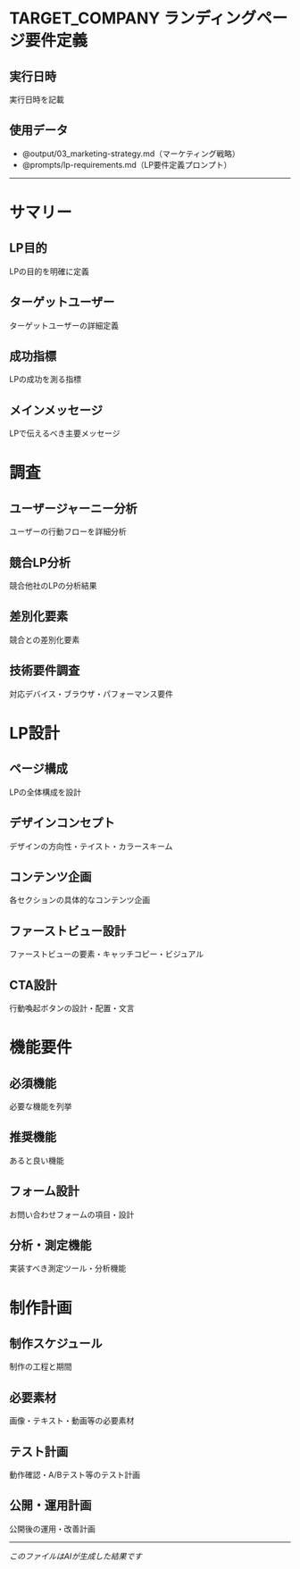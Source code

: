 # TARGET_COMPANY ランディングページ要件定義

## 実行日時
<!-- TODO_EXECUTION_DATE -->
実行日時を記載
<!-- /TODO_EXECUTION_DATE -->

## 使用データ
- @output/03_marketing-strategy.md（マーケティング戦略）
- @prompts/lp-requirements.md（LP要件定義プロンプト）

---

# サマリー

## LP目的
<!-- TODO_LP_PURPOSE -->
LPの目的を明確に定義
<!-- /TODO_LP_PURPOSE -->

## ターゲットユーザー
<!-- TODO_TARGET_USERS -->
ターゲットユーザーの詳細定義
<!-- /TODO_TARGET_USERS -->

## 成功指標
<!-- TODO_SUCCESS_METRICS -->
LPの成功を測る指標
<!-- /TODO_SUCCESS_METRICS -->

## メインメッセージ
<!-- TODO_MAIN_MESSAGE -->
LPで伝えるべき主要メッセージ
<!-- /TODO_MAIN_MESSAGE -->

# 調査

## ユーザージャーニー分析
<!-- TODO_USER_JOURNEY -->
ユーザーの行動フローを詳細分析
<!-- /TODO_USER_JOURNEY -->

## 競合LP分析
<!-- TODO_COMPETITOR_LP -->
競合他社のLPの分析結果
<!-- /TODO_COMPETITOR_LP -->

## 差別化要素
<!-- TODO_DIFFERENTIATION -->
競合との差別化要素
<!-- /TODO_DIFFERENTIATION -->

## 技術要件調査
<!-- TODO_TECHNICAL_REQUIREMENTS -->
対応デバイス・ブラウザ・パフォーマンス要件
<!-- /TODO_TECHNICAL_REQUIREMENTS -->

# LP設計

## ページ構成
<!-- TODO_PAGE_STRUCTURE -->
LPの全体構成を設計
<!-- /TODO_PAGE_STRUCTURE -->

## デザインコンセプト
<!-- TODO_DESIGN_CONCEPT -->
デザインの方向性・テイスト・カラースキーム
<!-- /TODO_DESIGN_CONCEPT -->

## コンテンツ企画
<!-- TODO_CONTENT_PLANNING -->
各セクションの具体的なコンテンツ企画
<!-- /TODO_CONTENT_PLANNING -->

## ファーストビュー設計
<!-- TODO_FIRST_VIEW -->
ファーストビューの要素・キャッチコピー・ビジュアル
<!-- /TODO_FIRST_VIEW -->

## CTA設計
<!-- TODO_CTA_DESIGN -->
行動喚起ボタンの設計・配置・文言
<!-- /TODO_CTA_DESIGN -->

# 機能要件

## 必須機能
<!-- TODO_REQUIRED_FEATURES -->
必要な機能を列挙
<!-- /TODO_REQUIRED_FEATURES -->

## 推奨機能
<!-- TODO_RECOMMENDED_FEATURES -->
あると良い機能
<!-- /TODO_RECOMMENDED_FEATURES -->

## フォーム設計
<!-- TODO_FORM_DESIGN -->
お問い合わせフォームの項目・設計
<!-- /TODO_FORM_DESIGN -->

## 分析・測定機能
<!-- TODO_ANALYTICS -->
実装すべき測定ツール・分析機能
<!-- /TODO_ANALYTICS -->

# 制作計画

## 制作スケジュール
<!-- TODO_PRODUCTION_SCHEDULE -->
制作の工程と期間
<!-- /TODO_PRODUCTION_SCHEDULE -->

## 必要素材
<!-- TODO_REQUIRED_ASSETS -->
画像・テキスト・動画等の必要素材
<!-- /TODO_REQUIRED_ASSETS -->

## テスト計画
<!-- TODO_TEST_PLAN -->
動作確認・A/Bテスト等のテスト計画
<!-- /TODO_TEST_PLAN -->

## 公開・運用計画
<!-- TODO_LAUNCH_PLAN -->
公開後の運用・改善計画
<!-- /TODO_LAUNCH_PLAN -->

---
*このファイルはAIが生成した結果です* 